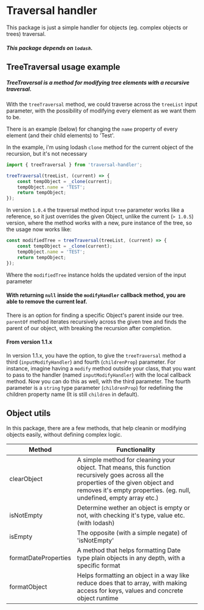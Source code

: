 # Traversal handler
This package is just a simple handler for objects (eg. complex objects or trees) traversal.

##### This package depends on `lodash`.
## TreeTraversal usage example
##### TreeTraversal is a method for modifying tree elements with a recursive traversal.

With the `treeTraversal` method, we could traverse across the `treeList` input parameter,
with the possibility of modifying every element as we want them to be.

There is an example (below) for changing the `name` property of every element (and their child elements) to 'Test'.

In the example, i'm using lodash `clone` method for the current object of the recursion, but it's not necessary
```ts
import { treeTraversal } from 'traversal-handler';

treeTraversal(treeList, (current) => {
    const tempObject = _clone(current);
    tempObject.name = 'TEST';
    return tempObject;
});
```

In version `1.0.4` the traversal method input `tree` parameter works like a reference, so it just overrides the given Object, unlike the current (`> 1.0.5`) version, where the method works with a new, pure instance of the tree, so the usage now works like:
```ts
const modifiedTree = treeTraversal(treeList, (current) => {
    const tempObject = _clone(current);
    tempObject.name = 'TEST';
    return tempObject;
});
```
Where the `modifiedTree` instance holds the updated version of the input parameter

#### With returning `null` inside the `modifyHandler` callback method, you are able to remove the current  leaf.

There is an option for finding a specific Object's parent inside our tree. `parentOf` method iterates recursively across the given tree and finds the parent of our object, with breaking the recursion after completion.

#### From version 1.1.x
In version 1.1.x, you have the option, to give the `treeTraversal` method a third (`inputModifyHandler`) and fourth (`childrenProp`) parameter.
For instance, imagine having a `modify` method outside your class, that you want to pass to the handler (named `inputModifyHandler`) with the local callback method. Now you can do this as well, with the third parameter.
The fourth parameter is a `string` type parameter (`childrenProp`) for redefining the children property name (It is still `children` in default).

## Object utils
In this package, there are a few methods, that help cleanin or modifying objects easily, without defining complex logic.
<table>
    <thead>
        <th>Method</th>
        <th>Functionality</th>
    </thead>
    <tbody>
        <tr>
            <td>clearObject</td>
            <td>A simple method for cleaning your object. That means, this function recursively goes across all the properties of the given object and removes it's empty properties. (eg. null, undefined, empty array etc.)</td>
        </tr>
        <tr>
            <td>isNotEmpty</td>
            <td>Determine wether an object is empty or not, with checking it's type, value etc. (with lodash)</td>
        </tr>
        <tr>
            <td>isEmpty</td>
            <td>The opposite (with a simple negate) of 'isNotEmpty'</td>
        </tr>
        <tr>
            <td>formatDateProperties</td>
            <td>A method that helps formatting Date type plain objects in any depth, with a specific format</td>
        </tr>
        <tr>
            <td>formatObject</td>
            <td>Helps formatting an object in a way like reduce does that to array, with making access for keys, values and concrete object runtime</td>
        </tr>
    </tbody>
</table>
